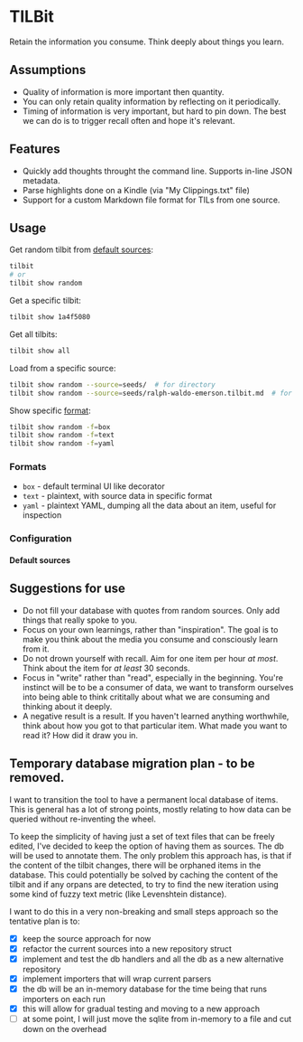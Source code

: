 # TILBit

Retain the information you consume. Think deeply about things you learn.

## Assumptions

- Quality of information is more important then quantity.
- You can only retain quality information by reflecting on it periodically.
- Timing of information is very important, but hard to pin down. The best we can do is to trigger recall often and hope it's relevant.

## Features

- Quickly add thoughts throught the command line. Supports in-line JSON metadata.
- Parse highlights done on a Kindle (via "My Clippings.txt" file)
- Support for a custom Markdown file format for TILs from one source.

## Usage

Get random tilbit from [default sources](#default_sources):

```bash
tilbit
# or
tilbit show random
```

Get a specific tilbit:

```bash
tilbit show 1a4f5080
```

Get all tilbits:

```bash
tilbit show all
```

Load from a specific source:

```bash
tilbit show random --source=seeds/  # for directory
tilbit show random --source=seeds/ralph-waldo-emerson.tilbit.md  # for specific file
```

Show specific [format](#formats):

```bash
tilbit show random -f=box
tilbit show random -f=text
tilbit show random -f=yaml
```

### Formats

- `box` - default terminal UI like decorator
- `text` - plaintext, with source data in specific format
- `yaml` - plaintext YAML, dumping all the data about an item, useful for inspection

### Configuration

#### Default sources

## Suggestions for use

- Do not fill your database with quotes from random sources. Only add things that really spoke to you.
- Focus on your own learnings, rather than "inspiration". The goal is to make you think about the media you consume and consciously learn from it.
- Do not drown yourself with recall. Aim for one item per hour *at most*. Think about the item for *at least* 30 seconds.
- Focus in "write" rather than "read", especially in the beginning. You're instinct will be to be a consumer of data, we want to transform ourselves into being able to think crititally about what we are consuming and thinking about it deeply.
- A negative result is a result. If you haven't learned anything worthwhile, think about how you got to that particular item. What made you want to read it? How did it draw you in.


## Temporary database migration plan - to be removed.

I want to transition the tool to have a permanent local database of items. This is general has a lot of strong points, mostly relating to how data can be queried without re-inventing the wheel.

To keep the simplicity of having just a set of text files that can be freely edited, I've decided to keep the option of having them as sources. The db will be used to annotate them. The only problem this approach has, is that if the content of the tilbit changes, there will be orphaned items in the database. This could potentially be solved by caching the content of the tilbit and if any orpans are detected, to try to find the new iteration using some kind of fuzzy text metric (like Levenshtein distance).

I want to do this in a very non-breaking and small steps approach so the tentative plan is to:

- [x] keep the source approach for now
- [x] refactor the current sources into a new repository struct
- [x] implement and test the db handlers and all the db as a new alternative repository
- [x] implement importers that will wrap current parsers
- [x] the db will be an in-memory database for the time being that runs importers on each run
- [x] this will allow for gradual testing and moving to a new approach
- [ ] at some point, I will just move the sqlite from in-memory to a file and cut down on the overhead
